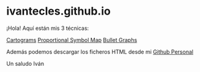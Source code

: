 # ivantecles.github.io

¡Hola! Aquí están mis 3 técnicas:

[Cartograms](https://htmlpreview.github.io/?https://raw.githubusercontent.com/ivantecles/uoc-visualizacion-pec2/main/PEC2-Visualizaci%C3%B3n-Ivan-Tecles-Gasso-Cartogram.html)
[Proportional Symbol Map](https://htmlpreview.github.io/?https://raw.githubusercontent.com/ivantecles/uoc-visualizacion-pec2/main/PEC2-Visualizaci%C3%B3n-Ivan-Tecles-Gasso-Proportional-Symbol-Map.html)
[Bullet Graphs](https://htmlpreview.github.io/?https://raw.githubusercontent.com/ivantecles/uoc-visualizacion-pec2/main/PEC2-Visualizaci%C3%B3n-Ivan-Tecles-Gasso-Bullet-Graph.html)

Además podemos descargar los ficheros HTML desde mi [Github Personal](https://github.com/ivantecles/uoc-visualizacion-pec2)

Un saludo
Iván
